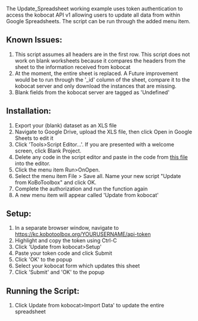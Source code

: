 The Update_Spreadsheet working example uses token authentication to access the kobocat API v1 allowing users to update all data from within Google Spreadsheets. The script can be run through the added menu item. 

## Known Issues:
1. This script assumes all headers are in the first row. This script does not work on blank worksheets because it compares the headers from the sheet to the information received from kobocat
1. At the moment, the entire sheet is replaced. A Future improvement would be to run through the '_id' column of the sheet, compare it to the kobocat server and only download the instances that are missing. 
1. Blank fields from the kobocat server are tagged as 'Undefined' 


## Installation:
1. Export your (blank) dataset as an XLS file
1. Navigate to Google Drive, upload the XLS file, then click Open in Google Sheets to edit it
1. Click 'Tools>Script Editor...'. If you are presented with a welcome screen, click Blank Project.
1. Delete any code in the script editor and paste in the code from [this file](Working_Examples/Update_Spreadsheet) into the editor.
1. Click the menu item Run>OnOpen.
1.  Select the menu item File > Save all. Name your new script "Update from KoBoToolbox" and click OK.
1. Complete the authorization and run the function again
1. A new menu item will appear called 'Update from kobocat'


## Setup:
1. In a separate browser window, navigate to https://kc.kobotoolbox.org/YOURUSERNAME/api-token
1. Highlight and copy the token using Ctrl-C
1. Click 'Update from kobocat>Setup'
1. Paste your token code and click Submit
1. Click 'OK' to the popup
1. Select your kobocat form which updates this sheet
1. Click 'Submit' and 'OK' to the popup


## Running the Script:
1. Click Update from kobocat>Import Data' to update the entire spreadsheet
